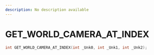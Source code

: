 ```yaml
---
description: No description available 
---
```


# GET_WORLD_CAMERA_AT_INDEX

```cpp
int GET_WORLD_CAMERA_AT_INDEX(int _Unk0, int _Unk1, int _Unk2);
```